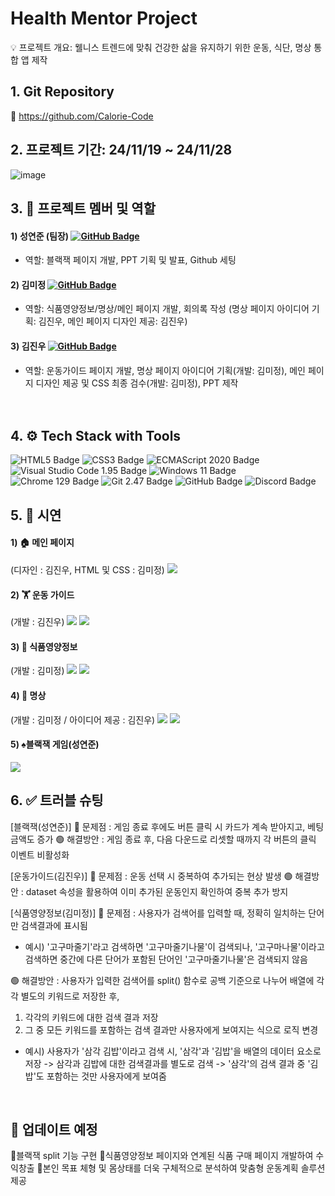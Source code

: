 
# Health Mentor Project

💡 프로젝트 개요: 웰니스 트렌드에 맞춰 건강한 삶을 유지하기 위한 운동, 식단, 명상 통합 앱 제작

## 1. Git Repository
📁 https://github.com/Calorie-Code

## 2. 프로젝트 기간: 24/11/19 ~ 24/11/28
![image](https://github.com/user-attachments/assets/cad7b0ac-9acf-4702-8fc0-ebdcd5847f9a)


## 3. 👥 프로젝트 멤버 및 역할
#### 1) 성연준 (팀장) [![GitHub Badge](https://img.shields.io/badge/tony24123-007ACC?logo=github&logoColor=white&labelColor=007ACC)](https://github.com/tony24123)
- 역할: 블랙잭 페이지 개발, PPT 기획 및 발표, Github 세팅  

#### 2) 김미정 [![GitHub Badge](https://img.shields.io/badge/mjkim41-FF69B4?logo=github&logoColor=white&labelColor=FF69B4)](https://github.com/mjkim41)
- 역할: 식품영양정보/명상/메인 페이지 개발, 회의록 작성 
  (명상 페이지 아이디어 기획: 김진우, 메인 페이지 디자인 제공: 김진우)  

#### 3) 김진우 [![GitHub Badge](https://img.shields.io/badge/burgerkingzzang-007ACC?logo=github&logoColor=white&labelColor=007ACC)](https://github.com/burgerkingzzang)
- 역할: 운동가이드 페이지 개발, 명상 페이지 아이디어 기획(개발: 김미정), 메인 페이지 디자인 제공 및 CSS 최종 검수(개발: 김미정), PPT 제작  
<br><br>


## 4. ⚙️ Tech Stack with Tools
![HTML5 Badge](https://img.shields.io/badge/HTML5-E34F26?logo=html5&logoColor=white) ![CSS3 Badge](https://img.shields.io/badge/CSS3-1572B6?logo=css3&logoColor=white) ![ECMAScript 2020 Badge](https://img.shields.io/badge/ECMAScript%202020-000000?logo=javascript&logoColor=white&labelColor=000000)
![Visual Studio Code 1.95 Badge](https://img.shields.io/badge/Visual%20Studio%20Code_1.95.0-007ACC?logo=visual-studio-code&logoColor=white) ![Windows 11 Badge](https://img.shields.io/badge/Windows%2011-0078D6?logo=windows&logoColor=white) ![Chrome 129 Badge](https://img.shields.io/badge/Chrome%20129-4285F4?logo=googlechrome&logoColor=white)
![Git 2.47 Badge](https://img.shields.io/badge/Git%202.47-F05032?logo=git&logoColor=white) ![GitHub Badge](https://img.shields.io/badge/GitHub-181717?logo=github&logoColor=white) ![Discord Badge](https://img.shields.io/badge/Discord-5865F2?logo=discord&logoColor=white)



## 5. 📸 시연
####  1) 🏠 메인 페이지
(디자인 : 김진우, HTML 및 CSS : 김미정)
![](https://velog.velcdn.com/images/kimmy25312/post/e63d1c3d-c2bc-414b-afa0-1e9d38269dc1/image.gif)
<br>
#### 2) 🏋️‍ 운동 가이드
(개발 : 김진우)
![](https://velog.velcdn.com/images/kimmy25312/post/5996b445-47ba-4f68-8c31-383c45501513/image.png)
![](https://velog.velcdn.com/images/kimmy25312/post/2d51e51e-5865-4669-853f-4aaf462aabbb/image.gif)
<br>

#### 3) 🥗 식품영양정보
(개발 : 김미정)
![](https://velog.velcdn.com/images/kimmy25312/post/e29736df-8f92-4887-a7e6-623a3225de47/image.png)
![](https://velog.velcdn.com/images/kimmy25312/post/2e8d8cd0-adf6-4b08-b882-dfab54931e3d/image.gif)
<br>
#### 4) 🧘 명상
(개발 : 김미정 / 아이디어 제공 : 김진우)
![](https://velog.velcdn.com/images/kimmy25312/post/5730c59c-6362-4bdf-8299-6fc0bd8e9ca6/image.png)
![](https://velog.velcdn.com/images/kimmy25312/post/99e39f68-d888-4c43-8b89-83526830c12e/image.gif)
<br>
#### 5) ♠️블랙잭 게임(성연준)
![](https://velog.velcdn.com/images/kimmy25312/post/32c5ed55-f592-42cc-a809-0a165cd47c41/image.gif)
<br>

## 6. ✅ 트러블 슈팅
[블랙잭(성연준)]
🔴 문제점 : 게임 종료 후에도 버튼 클릭 시 카드가 계속 받아지고, 베팅 금액도 증가
🟢 해결방안 : 게임 종료 후, 다음 다운드로 리셋할 때까지 각 버튼의 클릭 이벤트 비활성화

[운동가이드(김진우)]
🔴 문제점 : 운동 선택 시 중복하여 추가되는 현상 발생
🟢 해결방안 : dataset 속성을 활용하여 이미 추가된 운동인지 확인하여 중복 추가 방지

[식품영양정보(김미정)]
🔴 문제점 : 사용자가 검색어를 입력할 때, 정확히 일치하는 단어만 검색결과에 표시됨
 - 예시) '고구마줄기'라고 검색하면 '고구마줄기나물'이 검색되나, '고구마나물'이라고 검색하면 중간에 다른 단어가 포함된 단어인 '고구마줄기나물'은 검색되지 않음
 
🟢 해결방안 : 사용자가 입력한 검색어를 split() 함수로 공백 기준으로 나누어 배열에 각각 별도의 키워드로 저장한 후,
   1) 각각의 키워드에 대한 검색 결과 저장
   2) 그 중 모든 키워드를 포함하는 검색 결과만 사용자에게 보여지는 식으로 로직 변경
- 예시) 사용자가 '삼각 김밥'이라고 검색 시, '삼각'과 '김밥'을 배열의 데이터 요소로 저장 -> 삼각과 김밥에 대한 검색결과를 별도로 검색 -> '삼각'의 검색 결과 중 '김밥'도 포함하는 것만 사용자에게 보여줌
<br>

## 🔄 업데이트 예정
🔹블랙잭 split 기능 구현
🔹식품영양정보 페이지와 연계된 식품 구매 페이지 개발하여 수익창출
🔹본인 목표 체형 및 몸상태를 더욱 구체적으로 분석하여 맞춤형 운동계획 솔루션 제공
